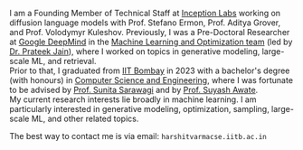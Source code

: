 I am a Founding Member of Technical Staff at [Inception Labs](https://www.inceptionlabs.ai/) working on diffusion language models with Prof. Stefano Ermon, Prof. Aditya Grover, and Prof. Volodymyr Kuleshov. Previously, I was a Pre-Doctoral Researcher at [Google DeepMind](https://deepmind.google/) in the [Machine Learning and Optimization team](https://research.google/teams/india-research-lab/) (led by [Dr. Prateek Jain](https://www.prateekjain.org/)), where I worked on topics in generative modeling, large-scale ML, and retrieval.  
Prior to that, I graduated from [IIT Bombay](http://www.iitb.ac.in/) in 2023 with a bachelor's degree (with honours) in [Computer Science and Engineering](https://www.cse.iitb.ac.in/), where I was fortunate to be advised by [Prof. Sunita Sarawagi](https://www.cse.iitb.ac.in/~sunita/) and by [Prof. Suyash Awate](https://www.cse.iitb.ac.in/~suyash/).  
My current research interests lie broadly in machine learning. I am particularly interested in generative modeling, optimization, sampling, large-scale ML, and other related topics.  
  
The best way to contact me is via email: <code>harshitvarma<i class="bi bi-at"></i>cse.iitb.ac.in</code>
